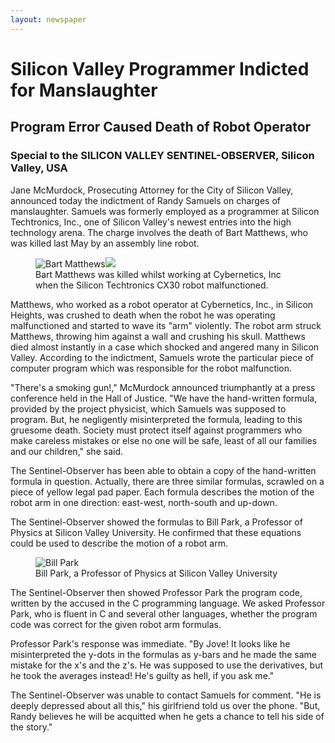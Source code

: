 ```yaml
---
layout: newspaper
---
```


# Silicon Valley Programmer Indicted for Manslaughter

## Program Error Caused Death of Robot Operator

### Special to the SILICON VALLEY SENTINEL-OBSERVER, Silicon Valley, USA

Jane McMurdock, Prosecuting Attorney for the City of Silicon Valley, announced
today the indictment of Randy Samuels on charges of manslaughter. Samuels was
formerly employed as a programmer at Silicon Techtronics, Inc., one of Silicon
Valley's newest entries into the high technology arena. The charge involves the
death of Bart Matthews, who was killed last May by an assembly line robot.

<figure class="pair">
    <img src="{{site.baseurl}}/img/headshot-bart-matthews.jpg"
         alt="Bart Matthews" class="headshot"><img src="{{site.baseurl}}/img/headshot-cx30.jpg"
         alt-="CX30 robot" class="headshot">
    <figcaption>
      Bart Matthews was killed whilst working at Cybernetics, Inc
      when the Silicon Techtronics CX30 robot malfunctioned.
    </figcaption>
</figure>

Matthews, who worked as a robot operator at Cybernetics, Inc., in Silicon
Heights, was crushed to death when the robot he was operating malfunctioned and
started to wave its "arm" violently. The robot arm struck Matthews, throwing
him against a wall and crushing his skull. Matthews died almost instantly in a
case which shocked and angered many in Silicon Valley. According to the
indictment, Samuels wrote the particular piece of computer program which was
responsible for the robot malfunction.

"There's a smoking gun!," McMurdock announced triumphantly at a press
conference held in the Hall of Justice. "We have the hand-written formula,
provided by the project physicist, which Samuels was supposed to program. But,
he negligently misinterpreted the formula, leading to this gruesome death.
Society must protect itself against programmers who make careless mistakes or
else no one will be safe, least of all our families and our children," she said.

The Sentinel-Observer has been able to obtain a copy of the hand-written
formula in question. Actually, there are three similar formulas, scrawled on a
piece of yellow legal pad paper. Each formula describes the motion of the robot
arm in one direction: east-west, north-south and up-down.

The Sentinel-Observer showed the formulas to Bill Park, a Professor of Physics
at Silicon Valley University. He confirmed that these equations could be used
to describe the motion of a robot arm.

<figure class="pair">
    <img src="{{site.baseurl}}/img/headshot-park.jpg"
         alt="Bill Park" class="headshot">
    <figcaption>
      Bill Park, a Professor of Physics at Silicon Valley University
    </figcaption>
</figure>

The Sentinel-Observer then showed Professor Park the program code, written by
the accused in the C programming language. We asked Professor Park, who is
fluent in C and several other languages, whether the program code was correct
for the given robot arm formulas.

Professor Park's response was immediate. "By Jove! It looks like he
misinterpreted the y-dots in the formulas as y-bars and he made the same
mistake for the x's and the z's. He was supposed to use the derivatives, but he
took the averages instead! He's guilty as hell, if you ask me."

The Sentinel-Observer was unable to contact Samuels for comment. "He is deeply
depressed about all this," his girlfriend told us over the phone. "But, Randy
believes he will be acquitted when he gets a chance to tell his side of the
story."
